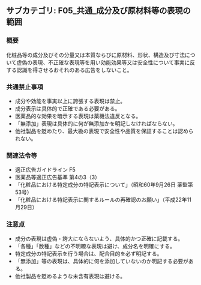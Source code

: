 ## サブカテゴリ: F05_共通_成分及び原材料等の表現の範囲

### 概要
化粧品等の成分及びその分量又は本質ならびに原材料、形状、構造及び寸法について虚偽の表現、不正確な表現等を用い効能効果等又は安全性について事実に反する認識を得させるおそれのある広告をしないこと。

### 共通禁止事項
- 成分や効能を事実以上に誇張する表現は禁止。  
- 成分表示は具体的で正確である必要がある。  
- 医薬品的な効果を暗示する表現は薬機法違反となる。  
- 「無添加」表現は具体的に何が無添加かを明記しなければならない。  
- 他社製品を貶めたり、最大級の表現で安全性や品質を保証することは認められない。  

### 関連法令等
- 適正広告ガイドライン F5 
- 医薬品等適正広告基準 第4の3（3）  
- 「化粧品における特定成分の特記表示について」（昭和60年9月26日 薬監第53号）  
- 「化粧品における特記表示に関するルールの再確認のお願い」（平成22年11月29日）  

### 注意点
- 成分の表現は虚偽・誇大にならないよう、具体的かつ正確に記載する。  
- 「各種」「数種」などの不明瞭な表現は避け、成分名を明確にする。  
- 特定成分の特記表示を行う場合は、配合目的を必ず明記する。  
- 「無添加」等の表現は、具体的に何を添加していないのか明記する必要がある。  
- 他社製品を貶めるような未含有表現は避ける。


